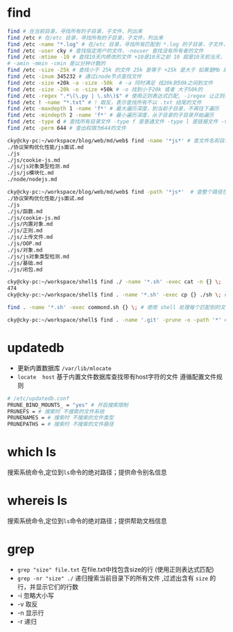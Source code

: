 find
================================================================================
```bash
find # 在当前目录，寻找所有的子目录，子文件，列出来
find /etc # 在/etc 目录，寻找所有的子目录，子文件，列出来
find /etc -name "*.log" # 在/etc 目录，寻找所有匹配到 *.log 的子目录，子文件，列出来，-iname是忽略大小写，-name 不忽略
find /etc -user cky # 查找指定用户的文件，-nouser 查找没有所有者的文件
find /etc -mtime -10 # 查找10天内修改的文件 +10是10天之前 10 就是10天前当天，-atime 是最近被访问的时间 ,-ctime 是最后一次所有权被改变的时候
# -amin -mmin -cmin 是以分钟计数的
find /etc -size -25k # 查找小于 25k 的文件 25k 是等于 +25k 是大于 如果是Mb 的话 就是 +25M
find /etc -inum 345232 # 通过inode节点查找文件
find /etc -size +20k -a -size -50k  # -a 同时满足 找20k到50k之间到文件
find /etc -size -20k -o -size +50k # -o 找到小于20k 或者 大于50k的
find /etc -regex ".*\(\.py | \.sh\)$" # 使用正则表达式匹配, -iregex 让正则表达式忽略大小写
find /etc ! -name "*.txt" # ! 取反，表示查找所有不以 .txt 结尾的文件
find /etc -maxdepth 1 -name 'f*' # 最大遍历深度，到当前子目录，不再往下遍历
find /etc -mindepth 2 -name 'f*' # 最小遍历深度，从子目录的子目录开始遍历
find /etc -type d # 查找所有目录文件 -type f 是普通文件 -type l 是链接文件 -type c 是字符设备 -type s 是套接字 -type FIFO 是管道
find /etc -perm 644 # 查出权限为644的文件
```

```bash
cky@cky-pc:~/workspace/blog/web/md/web$ find -name '*js*' # 查文件名和目录名
./协议架构优化性能/js面试.md
./js
./js/cookie-js.md
./js/js对象类型检测.md
./js/js模块化.md
./node/nodejs.md

cky@cky-pc:~/workspace/blog/web/md/web$ find -path '*js*'  # 查整个路径包含的名
./协议架构优化性能/js面试.md
./js
./js/函数.md
./js/cookie-js.md
./js/内置对象.md
./js/正则.md
./js/上传文件.md
./js/OOP.md
./js/对象.md
./js/js对象类型检测.md
./js/基础.md
./js/闭包.md

cky@cky-pc:~/workspace/shell$ find ./ -name '*.sh' -exec cat -n {} \; | wc -l
474
cky@cky-pc:~/workspace/shell$ find . -name '*.sh' -exec cp {} ./sh \; # 将查询到的所有文件都拷贝到 ./sh 中

find . -name '*.sh' -exec commond.sh {} \; # 使用 shell 处理每个匹配到的文件

cky@cky-pc:~/workspace/shell$ find . -name '.git' -prune -o -path '*' # -name '.git' -prune 是要过滤的选项 , -o -path '*' 是实际要寻找的

```

updatedb
================================================================================
- 更新内置数据库 `/var/lib/mlocate`
- `locate  host`  基于内置文件数据库查找带有host字符的文件 遵循配置文件规则
```bash
# /etc/updatedb.conf
PRUNE_BIND_MOUNTS_ = "yes" # 开启搜索限制
PRUNEFS = # 搜索时 不搜索的文件系统
PRUNENAMES = # 搜索时 不搜索的文件类型
PRUNEPATHS = # 搜索时 不搜索的文件路径
```

which  ls
================================================================================
搜索系统命令,定位到`ls`命令的绝对路径；提供命令别名信息

whereis  ls
================================================================================
搜索系统命令,定位到`ls`命令的绝对路径；提供帮助文档信息

grep
================================================================================
- `grep "size" file.txt`   在file.txt中找包含size的行 (使用正则表达式匹配)
- `grep -nr "size" ./` 递归搜索当前目录下的所有文件 ,过滤出含有 `size` 的行，并显示它们的行数
- -i 忽略大小写
- -v 取反
- -n 显示行
- -r 递归









